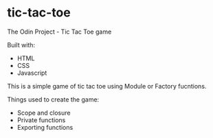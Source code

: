 # tic-tac-toe
The Odin Project - Tic Tac Toe game

Built with:
- HTML
- CSS
- Javascript

This is a simple game of tic tac toe using Module or Factory fucntions. 

Things used to create the game:
- Scope and closure
- Private functions
- Exporting functions


